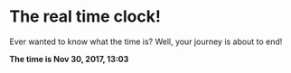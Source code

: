 # The real time clock!

Ever wanted to know what the time is? Well, your journey is about to end!

**The time is Nov 30, 2017, 13:03**